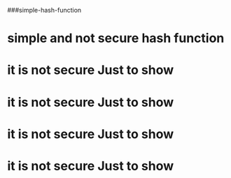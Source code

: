 ###simple-hash-function
# simple and not secure hash function
# it is not secure Just to show
# it is not secure Just to show
# it is not secure Just to show
# it is not secure Just to show
